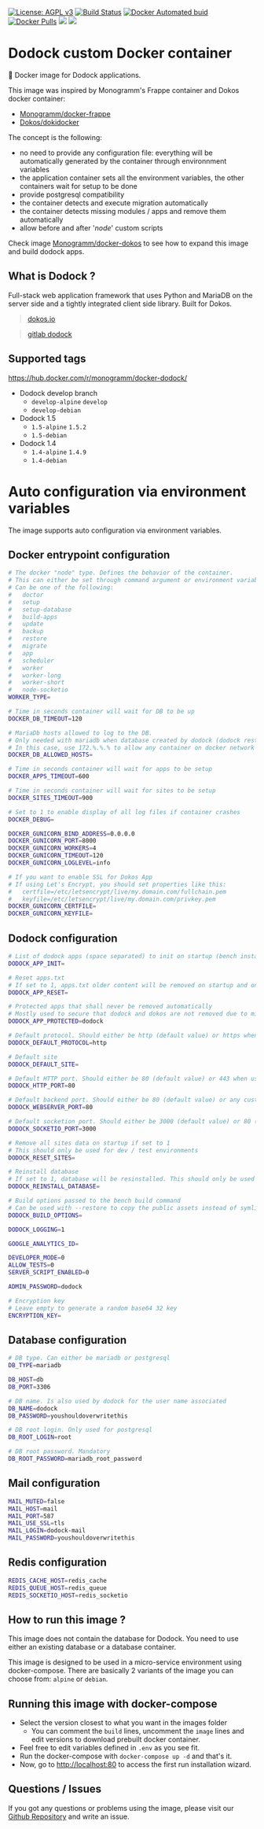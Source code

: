[![License: AGPL v3][uri_license_image]][uri_license]
[![Build Status](https://travis-ci.org/Monogramm/docker-dodock.svg)](https://travis-ci.org/Monogramm/docker-dodock)
[![Docker Automated buid](https://img.shields.io/docker/cloud/build/monogramm/docker-dodock.svg)](https://hub.docker.com/r/monogramm/docker-dodock/)
[![Docker Pulls](https://img.shields.io/docker/pulls/monogramm/docker-dodock.svg)](https://hub.docker.com/r/monogramm/docker-dodock/)
[![](https://images.microbadger.com/badges/version/monogramm/docker-dodock.svg)](https://microbadger.com/images/monogramm/docker-dodock)
[![](https://images.microbadger.com/badges/image/monogramm/docker-dodock.svg)](https://microbadger.com/images/monogramm/docker-dodock)

# Dodock custom Docker container

:whale: Docker image for Dodock applications.

This image was inspired by Monogramm's Frappe container and Dokos docker container:

-   [Monogramm/docker-frappe](https://github.com/Monogramm/docker-frappe)
-   [Dokos/dokidocker](https://gitlab.com/dokos/dokidocker)

The concept is the following:

-   no need to provide any configuration file: everything will be automatically generated by the container through environnment variables
-   the application container sets all the environment variables, the other containers wait for setup to be done
-   provide postgresql compatibility
-   the container detects and execute migration automatically
-   the container detects missing modules / apps and remove them automatically
-   allow before and after '_node_' custom scripts

Check image [Monogramm/docker-dokos](https://github.com/Monogramm/docker-dokos) to see how to expand this image and build dodock apps.

## What is Dodock ?

Full-stack web application framework that uses Python and MariaDB on the server side and a tightly integrated client side library. Built for Dokos.

> [dokos.io](https://dokos.io/)

> [gitlab dodock](https://gitlab.com/dokos/dodock)

## Supported tags

<https://hub.docker.com/r/monogramm/docker-dodock/>

-   Dodock develop branch
    -   `develop-alpine` `develop`
    -   `develop-debian`
-   Dodock 1.5
    -   `1.5-alpine` `1.5.2`
    -   `1.5-debian`
-   Dodock 1.4
    -   `1.4-alpine` `1.4.9`
    -   `1.4-debian`

# Auto configuration via environment variables

The image supports auto configuration via environment variables.

## Docker entrypoint configuration

```sh
# The docker "node" type. Defines the behavior of the container.
# This can either be set through command argument or environment variable.
# Can be one of the following:
#   doctor
#   setup
#   setup-database
#   build-apps
#   update
#   backup
#   restore
#   migrate
#   app
#   scheduler
#   worker
#   worker-long
#   worker-short
#   node-socketio
WORKER_TYPE=

# Time in seconds container will wait for DB to be up
DOCKER_DB_TIMEOUT=120

# MariaDb hosts allowed to log to the DB.
# Only needed with mariadb when database created by dodock (dodock restricts to install IP by default).
# In this case, use 172.%.%.% to allow any container on docker network
DOCKER_DB_ALLOWED_HOSTS=

# Time in seconds container will wait for apps to be setup
DOCKER_APPS_TIMEOUT=600

# Time in seconds container will wait for sites to be setup
DOCKER_SITES_TIMEOUT=900

# Set to 1 to enable display of all log files if container crashes
DOCKER_DEBUG=

DOCKER_GUNICORN_BIND_ADDRESS=0.0.0.0
DOCKER_GUNICORN_PORT=8000
DOCKER_GUNICORN_WORKERS=4
DOCKER_GUNICORN_TIMEOUT=120
DOCKER_GUNICORN_LOGLEVEL=info

# If you want to enable SSL for Dokos App
# If using Let's Encrypt, you should set properties like this:
#   certfile=/etc/letsencrypt/live/my.domain.com/fullchain.pem
#   keyfile=/etc/letsencrypt/live/my.domain.com/privkey.pem
DOCKER_GUNICORN_CERTFILE=
DOCKER_GUNICORN_KEYFILE=
```

## Dodock configuration

```sh
# List of dodock apps (space separated) to init on startup (bench install-app)
DODOCK_APP_INIT=

# Reset apps.txt
# If set to 1, apps.txt older content will be removed on startup and only contain the content of DODOCK_APP_INIT
DODOCK_APP_RESET=

# Protected apps that shall never be removed automatically
# Mostly used to secure that dodock and dokos are not removed due to misconfiguration
DODOCK_APP_PROTECTED=dodock

# Default protocol. Should either be http (default value) or https when using SSL.
DODOCK_DEFAULT_PROTOCOL=http

# Default site
DODOCK_DEFAULT_SITE=

# Default HTTP port. Should either be 80 (default value) or 443 when using SSL or any custom port defined for the NGinx reverse proxy.
DODOCK_HTTP_PORT=80

# Default backend port. Should either be 80 (default value) or any custom port defined for the app backend.
DODOCK_WEBSERVER_PORT=80

# Default socketion port. Should either be 3000 (default value) or 80 (usual value for prod) or any custom port defined for the socketio service.
DODOCK_SOCKETIO_PORT=3000

# Remove all sites data on startup if set to 1
# This should only be used for dev / test environments
DODOCK_RESET_SITES=

# Reinstall database
# If set to 1, database will be resinstalled. This should only be used for dev / test environments
DODOCK_REINSTALL_DATABASE=

# Build options passed to the bench build command
# Can be used with --restore to copy the public assets instead of symlinking them
DODOCK_BUILD_OPTIONS=

DODOCK_LOGGING=1

GOOGLE_ANALYTICS_ID=

DEVELOPER_MODE=0
ALLOW_TESTS=0
SERVER_SCRIPT_ENABLED=0

ADMIN_PASSWORD=dodock

# Encryption key
# Leave empty to generate a random base64 32 key
ENCRYPTION_KEY=
```

## Database configuration

```sh
# DB type. Can either be mariadb or postgresql
DB_TYPE=mariadb

DB_HOST=db
DB_PORT=3306

# DB name. Is also used by dodock for the user name associated
DB_NAME=dodock
DB_PASSWORD=youshouldoverwritethis

# DB root login. Only used for postgresql
DB_ROOT_LOGIN=root

# DB root password. Mandatory
DB_ROOT_PASSWORD=mariadb_root_password
```

## Mail configuration

```sh
MAIL_MUTED=false
MAIL_HOST=mail
MAIL_PORT=587
MAIL_USE_SSL=tls
MAIL_LOGIN=dodock-mail
MAIL_PASSWORD=youshouldoverwritethis
```

## Redis configuration

```sh
REDIS_CACHE_HOST=redis_cache
REDIS_QUEUE_HOST=redis_queue
REDIS_SOCKETIO_HOST=redis_socketio
```

## How to run this image ?

This image does not contain the database for Dodock. You need to use either an existing database or a database container.

This image is designed to be used in a micro-service environment using docker-compose. There are basically 2 variants of the image you can choose from: `alpine` or `debian`.

## Running this image with docker-compose

-   Select the version closest to what you want in the images folder
    -   You can comment the `build` lines, uncomment the `image` lines and edit versions to download prebuilt docker container.
-   Feel free to edit variables defined in `.env` as you see fit.
-   Run the docker-compose with `docker-compose up -d` and that's it.
-   Now, go to <http://localhost:80> to access the first run installation wizard.

## Questions / Issues

If you got any questions or problems using the image, please visit our [Github Repository](https://github.com/Monogramm/docker-dodock) and write an issue.

[uri_license]: http://www.gnu.org/licenses/agpl.html

[uri_license_image]: https://img.shields.io/badge/License-AGPL%20v3-blue.svg

